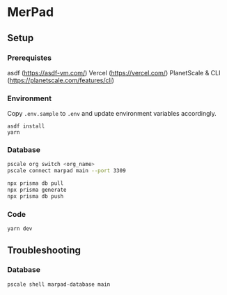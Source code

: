 # MerPad

## Setup

### Prerequistes
asdf (https://asdf-vm.com/)
Vercel (https://vercel.com/)
PlanetScale & CLI (https://planetscale.com/features/cli)

### Environment
Copy `.env.sample` to `.env` and update environment variables accordingly.

```
asdf install
yarn
```

### Database
```sh
pscale org switch <org_name>
pscale connect marpad main --port 3309

npx prisma db pull
npx prisma generate
npx prisma db push
```

### Code
```
yarn dev
```

## Troubleshooting

### Database
```sh
pscale shell marpad-database main
```
